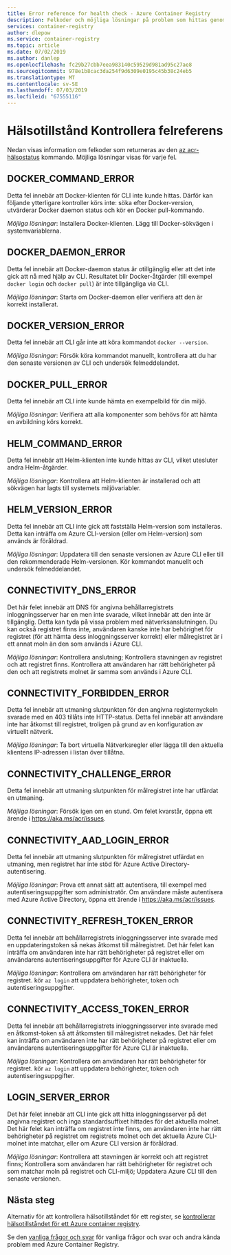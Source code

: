 ```yaml
---
title: Error reference for health check - Azure Container Registry
description: Felkoder och möjliga lösningar på problem som hittas genom att köra az acr-hälsostatus diagnostiska kommando i Azure Container Registry
services: container-registry
author: dlepow
ms.service: container-registry
ms.topic: article
ms.date: 07/02/2019
ms.author: danlep
ms.openlocfilehash: fc29b27cbb7eea983140c59529d981ad95c27ae8
ms.sourcegitcommit: 978e1b8cac3da254f9d6309e0195c45b38c24eb5
ms.translationtype: MT
ms.contentlocale: sv-SE
ms.lasthandoff: 07/03/2019
ms.locfileid: "67555116"
---
```

# <a name="health-check-error-reference"></a>Hälsotillstånd Kontrollera felreferens

Nedan visas information om felkoder som returneras av den [az acr-hälsostatus][az-acr-check-health] kommando. Möjliga lösningar visas för varje fel.

## <a name="dockercommanderror"></a>DOCKER_COMMAND_ERROR

Detta fel innebär att Docker-klienten för CLI inte kunde hittas. Därför kan följande ytterligare kontroller körs inte: söka efter Docker-version, utvärderar Docker daemon status och kör en Docker pull-kommando.

*Möjliga lösningar*: Installera Docker-klienten. Lägg till Docker-sökvägen i systemvariablerna.

## <a name="dockerdaemonerror"></a>DOCKER_DAEMON_ERROR

Detta fel innebär att Docker-daemon status är otillgänglig eller att det inte gick att nå med hjälp av CLI. Resultatet blir Docker-åtgärder (till exempel `docker login` och `docker pull`) är inte tillgängliga via CLI.

*Möjliga lösningar*: Starta om Docker-daemon eller verifiera att den är korrekt installerat.

## <a name="dockerversionerror"></a>DOCKER_VERSION_ERROR

Detta fel innebär att CLI går inte att köra kommandot `docker --version`.

*Möjliga lösningar*: Försök köra kommandot manuellt, kontrollera att du har den senaste versionen av CLI och undersök felmeddelandet.

## <a name="dockerpullerror"></a>DOCKER_PULL_ERROR

Detta fel innebär att CLI inte kunde hämta en exempelbild för din miljö.

*Möjliga lösningar*: Verifiera att alla komponenter som behövs för att hämta en avbildning körs korrekt.

## <a name="helmcommanderror"></a>HELM_COMMAND_ERROR

Detta fel innebär att Helm-klienten inte kunde hittas av CLI, vilket utesluter andra Helm-åtgärder.

*Möjliga lösningar*: Kontrollera att Helm-klienten är installerad och att sökvägen har lagts till systemets miljövariabler.

## <a name="helmversionerror"></a>HELM_VERSION_ERROR

Detta fel innebär att CLI inte gick att fastställa Helm-version som installeras. Detta kan inträffa om Azure CLI-version (eller om Helm-version) som används är föråldrad.

*Möjliga lösningar*: Uppdatera till den senaste versionen av Azure CLI eller till den rekommenderade Helm-versionen. Kör kommandot manuellt och undersök felmeddelandet.

## <a name="connectivitydnserror"></a>CONNECTIVITY_DNS_ERROR

Det här felet innebär att DNS för angivna behållarregistrets inloggningsserver har en men inte svarade, vilket innebär att den inte är tillgänglig. Detta kan tyda på vissa problem med nätverksanslutningen. Du kan också registret finns inte, användaren kanske inte har behörighet för registret (för att hämta dess inloggningsserver korrekt) eller målregistret är i ett annat moln än den som används i Azure CLI.

*Möjliga lösningar*: Kontrollera anslutning; Kontrollera stavningen av registret och att registret finns. Kontrollera att användaren har rätt behörigheter på den och att registrets molnet är samma som används i Azure CLI.

## <a name="connectivityforbiddenerror"></a>CONNECTIVITY_FORBIDDEN_ERROR

Detta fel innebär att utmaning slutpunkten för den angivna registernyckeln svarade med en 403 tillåts inte HTTP-status. Detta fel innebär att användare inte har åtkomst till registret, troligen på grund av en konfiguration av virtuellt nätverk.

*Möjliga lösningar*: Ta bort virtuella Nätverksregler eller lägga till den aktuella klientens IP-adressen i listan över tillåtna.

## <a name="connectivitychallengeerror"></a>CONNECTIVITY_CHALLENGE_ERROR

Detta fel innebär att utmaning slutpunkten för målregistret inte har utfärdat en utmaning.

*Möjliga lösningar*: Försök igen om en stund. Om felet kvarstår, öppna ett ärende i https://aka.ms/acr/issues.

## <a name="connectivityaadloginerror"></a>CONNECTIVITY_AAD_LOGIN_ERROR

Detta fel innebär att utmaning slutpunkten för målregistret utfärdat en utmaning, men registret har inte stöd för Azure Active Directory-autentisering.

*Möjliga lösningar*: Prova ett annat sätt att autentisera, till exempel med autentiseringsuppgifter som administratör. Om användare måste autentisera med Azure Active Directory, öppna ett ärende i https://aka.ms/acr/issues.

## <a name="connectivityrefreshtokenerror"></a>CONNECTIVITY_REFRESH_TOKEN_ERROR

Detta fel innebär att behållarregistrets inloggningsserver inte svarade med en uppdateringstoken så nekas åtkomst till målregistret. Det här felet kan inträffa om användaren inte har rätt behörigheter på registret eller om användarens autentiseringsuppgifter för Azure CLI är inaktuella.

*Möjliga lösningar*: Kontrollera om användaren har rätt behörigheter för registret. kör `az login` att uppdatera behörigheter, token och autentiseringsuppgifter.

## <a name="connectivityaccesstokenerror"></a>CONNECTIVITY_ACCESS_TOKEN_ERROR

Detta fel innebär att behållarregistrets inloggningsserver inte svarade med en åtkomst-token så att åtkomsten till målregistret nekades. Det här felet kan inträffa om användaren inte har rätt behörigheter på registret eller om användarens autentiseringsuppgifter för Azure CLI är inaktuella.

*Möjliga lösningar*: Kontrollera om användaren har rätt behörigheter för registret. kör `az login` att uppdatera behörigheter, token och autentiseringsuppgifter.

## <a name="loginservererror"></a>LOGIN_SERVER_ERROR

Det här felet innebär att CLI inte gick att hitta inloggningsserver på det angivna registret och inga standardsuffixet hittades för det aktuella molnet. Det här felet kan inträffa om registret inte finns, om användaren inte har rätt behörigheter på registret om registrets molnet och det aktuella Azure CLI-molnet inte matchar, eller om Azure CLI version är föråldrad.

*Möjliga lösningar*: Kontrollera att stavningen är korrekt och att registret finns; Kontrollera som användaren har rätt behörigheter för registret och som matchar moln på registret och CLI-miljö; Uppdatera Azure CLI till den senaste versionen.

## <a name="next-steps"></a>Nästa steg

Alternativ för att kontrollera hälsotillståndet för ett register, se [kontrollerar hälsotillståndet för ett Azure container registry](container-registry-check-health.md).

Se den [vanliga frågor och svar](container-registry-faq.md) för vanliga frågor och svar och andra kända problem med Azure Container Registry.





<!-- LINKS - internal -->
[az-acr-check-health]: /cli/azure/acr#az-acr-check-health
